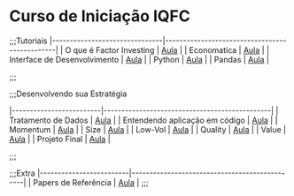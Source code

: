Curso de Iniciação IQFC
======

;;;Tutoriais
|-------------------------------|-----------------------------------------------|
| O que é Factor Investing      |    <a href="/site/src/factor.html">Aula</a>       |
| Economatica                   |    <a href="/site/src/economatica.html">Aula</a>  |
| Interface de Desenvolvimento  |    <a href="/site/src/interface.html">Aula</a>    |
| Python                        |    <a href="/site/src/python.html">Aula</a>       |
| Pandas                        |    <a href="/site/src/pandas.html">Aula</a>       |

;;;

;;;Desenvolvendo sua Estratégia

|-------------------------|-----------------------------------------------|
| Tratamento de Dados     |    <a href="/site/src/dados.html">Aula</a>        |
| Entendendo aplicação em código |  <a href="/site/codigo.html">Aula</a>  |
| Momentum                |    <a href="/site/momentum.html">Aula</a>     |
| Size                    |    <a href="/site/size.html">Aula</a>         |
| Low-Vol                 |    <a href="/site/lowvol.html">Aula</a>       |
| Quality                 |    <a href="/site/quality.html">Aula</a>      |
| Value                   |    <a href="/site/value.html">Aula</a>        |
| Projeto Final           |    <a href="/site/projetofinal.html">Aula</a> |

;;;

;;;Extra
|-------------------------|-----------------------------------------------|
| Papers de Referência    |    <a href="/site/papers.html">Aula</a>       |
;;;
